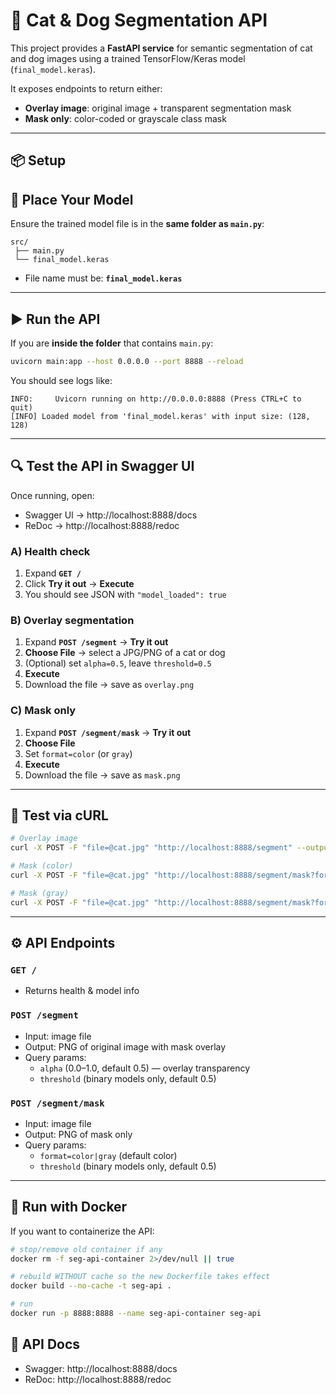 # 🐾 Cat & Dog Segmentation API

This project provides a **FastAPI service** for semantic segmentation of cat and dog images using a trained TensorFlow/Keras model (`final_model.keras`).  

It exposes endpoints to return either:
- **Overlay image**: original image + transparent segmentation mask
- **Mask only**: color-coded or grayscale class mask

---

## 📦 Setup


## 📂 Place Your Model

Ensure the trained model file is in the **same folder as `main.py`**:

```
src/
 ├── main.py
 └── final_model.keras
```

- File name must be: **`final_model.keras`**

---

## ▶️ Run the API

If you are **inside the folder** that contains `main.py`:

```bash
uvicorn main:app --host 0.0.0.0 --port 8888 --reload
```

You should see logs like:

```
INFO:     Uvicorn running on http://0.0.0.0:8888 (Press CTRL+C to quit)
[INFO] Loaded model from 'final_model.keras' with input size: (128, 128)
```

---

## 🔍 Test the API in Swagger UI

Once running, open:

- Swagger UI → http://localhost:8888/docs  
- ReDoc → http://localhost:8888/redoc  

### A) Health check
1. Expand **`GET /`**
2. Click **Try it out** → **Execute**
3. You should see JSON with `"model_loaded": true`

### B) Overlay segmentation
1. Expand **`POST /segment`** → **Try it out**
2. **Choose File** → select a JPG/PNG of a cat or dog
3. (Optional) set `alpha=0.5`, leave `threshold=0.5`
4. **Execute**
5. Download the file → save as `overlay.png`

### C) Mask only
1. Expand **`POST /segment/mask`** → **Try it out**
2. **Choose File**
3. Set `format=color` (or `gray`)
4. **Execute**
5. Download the file → save as `mask.png`

---

## 🧪 Test via cURL

```bash
# Overlay image
curl -X POST -F "file=@cat.jpg" "http://localhost:8888/segment" --output overlay.png

# Mask (color)
curl -X POST -F "file=@cat.jpg" "http://localhost:8888/segment/mask?format=color" --output mask_color.png

# Mask (gray)
curl -X POST -F "file=@cat.jpg" "http://localhost:8888/segment/mask?format=gray" --output mask_gray.png
```

---

## ⚙️ API Endpoints

### `GET /`
- Returns health & model info

### `POST /segment`
- Input: image file
- Output: PNG of original image with mask overlay
- Query params:
  - `alpha` (0.0–1.0, default 0.5) — overlay transparency
  - `threshold` (binary models only, default 0.5)

### `POST /segment/mask`
- Input: image file
- Output: PNG of mask only
- Query params:
  - `format=color|gray` (default color)
  - `threshold` (binary models only, default 0.5)

---
## 🐳 Run with Docker

If you want to containerize the API:

```bash
# stop/remove old container if any
docker rm -f seg-api-container 2>/dev/null || true

# rebuild WITHOUT cache so the new Dockerfile takes effect
docker build --no-cache -t seg-api .

# run
docker run -p 8888:8888 --name seg-api-container seg-api
```

## 📖 API Docs

- Swagger: http://localhost:8888/docs  
- ReDoc: http://localhost:8888/redoc  
